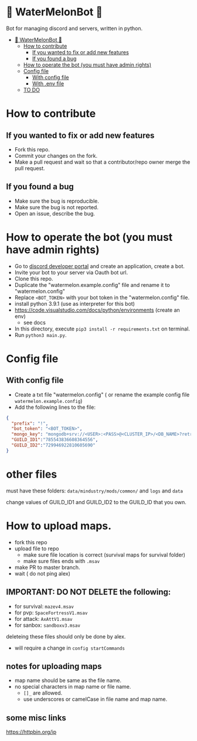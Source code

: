 # 🍉 WaterMelonBot 🍉

Bot for managing discord and servers, written in python.

- [🍉 WaterMelonBot 🍉](#-watermelonbot-)
  - [How to contribute](#how-to-contribute)
    - [If you wanted to fix or add new features](#if-you-wanted-to-fix-or-add-new-features)
    - [If you found a bug](#if-you-found-a-bug)
  - [How to operate the bot (you must have admin rights)](#how-to-operate-the-bot-you-must-have-admin-rights)
  - [Config file](#config-file)
    - [With config file](#with-config-file)
    - [With .env file](#with-env-file)
  - [TO DO](#to-do)
  


# How to contribute  


## If you wanted to fix or add new features
- Fork this repo.
- Commit your changes on the fork.
- Make a pull request and wait so that a contributor/repo owner merge the pull request.

## If you found a bug
- Make sure the bug is reproducible.
- Make sure the bug is not reported.
- Open an issue, describe the bug.

# How to operate the bot (you must have admin rights)
- Go to [discord developer portal](https://discord.com/developers) and create an application, create a bot.
- Invite your bot to your server via Oauth bot url.
- Clone this repo.
- Duplicate the "watermelon.example.config" file and rename it to "watermelon.config"
- Replace `<BOT_TOKEN>` with your bot token in the "watermelon.config" file.
- install python 3.9.1 (use as interpreter for this bot)
- https://code.visualstudio.com/docs/python/environments (create an env) 
  - see docs
- In this directory, execute `pip3 install -r requirements.txt` on terminal.
- Run `python3 main.py`.

# Config file

## With config file
- Create a txt file "watermelon.config" ( or rename the example config file `watermelon.example.config`)
- Add the following lines to the file:
```json
{
  "prefix": "!",
  "bot_token": "<BOT_TOKEN>",
  "mongo_key": "mongodb+srv://<USER>:<PASS>@<CLUSTER_IP>/<DB_NAME>?retryWrites=true&w=majority&socketTimeoutMS=36000&connectTimeoutMS=36000",
  "GUILD_ID1":"785543836608364556",
  "GUILD_ID2":"729946922810605690"
}
```
# other files

must have these folders: `data/mindustry/mods/common/` and `logs` and `data`

change values of GUILD_ID1 and GUILD_ID2 to the GUILD_ID that you own.

# How to upload maps.

- fork this repo
- upload file to repo
    - make sure file location is correct (survival maps for survival folder)
    - make sure files ends with `.msav`
- make PR to master branch.
- wait ( do not ping alex)

## IMPORTANT: DO NOT DELETE the following: 

- for survival: `mazev4.msav`
- for pvp: `SpaceFortressV1.msav`
- for attack: `AxAttV1.msav`
- for sanbox: `sandboxv3.msav`

deleteing these files should only be done by alex.
- will require a change in `config startCommands`

## notes for uploading maps

- map name should be same as the file name.
- no special characters in map name or file name.
    - `[]_` are allowed.
    - use underscores or camelCase in file name and map name.


## some misc links  

https://httpbin.org/ip

